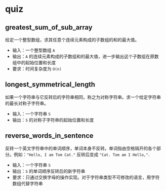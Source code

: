 # quiz

## greatest_sum_of_sub_array

给定一个整型数组，求其任意个连续元素构成的子数组的和的最大值。

- 输入：一个整型数组 `A`
- 输出：`A` 的连续元素构成的子数组和的最大值，进一步输出这个子数组在原数组中的起始位置和长度
- 要求：时间复杂度为 `O(n)`

## longest_symmetrical_length

如果一个字符串与它反转后的字符串相同，称之为对称字符串。求一个给定字符串的最长对称子字符串。

- 输入：一个字符串 `S`
- 输出：`S` 的对称子字符串的起始位置和长度

## reverse_words_in_sentence

反转一个英文字符串中的单词顺序，单词本身不反转。单词指由空格隔开的各个部分。例如：`"Hello, I am Tom Cat."` 反转后变成 `"Cat. Tom am I Hello,"`.

- 输入：一个字符串 `S`
- 输出：`S` 的单词顺序反转后的新字符串
- 要求：只通过交换字母的操作实现。对于字符串类型不可修改的语言，用字符数组代替字符串
